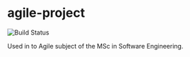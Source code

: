 # agile-project
![Build Status](https://img.shields.io/jenkins/build?jobUrl=http://ec2-52-31-249-164.eu-west-1.compute.amazonaws.com/job/agile-project/&style=for-the-badge)

Used in to Agile subject of the MSc in Software Engineering.
